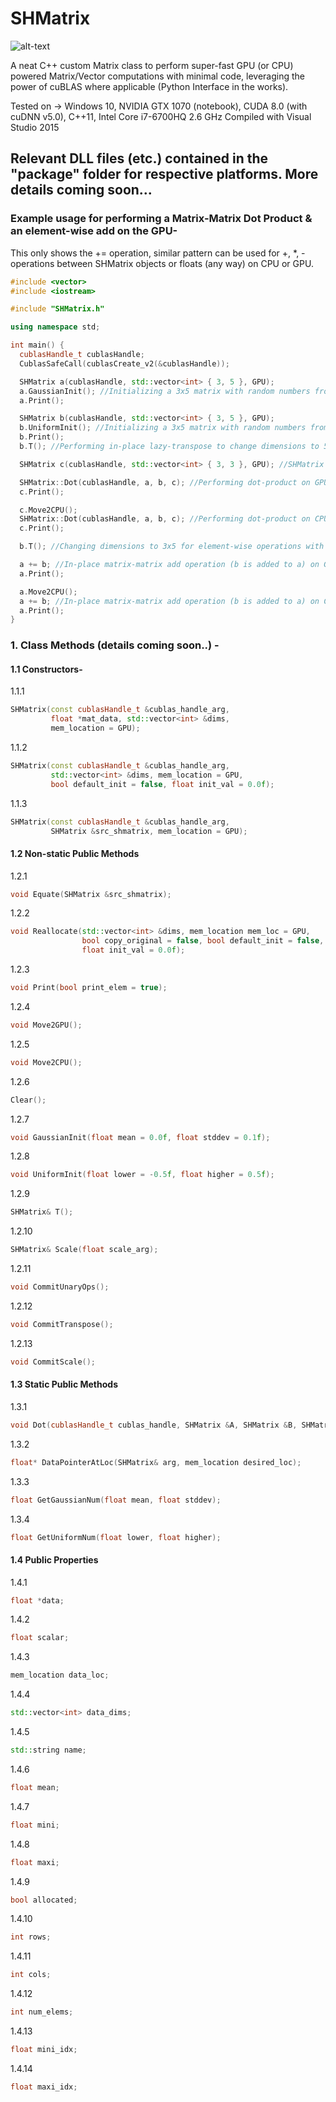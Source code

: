 # SHMatrix

![alt-text](https://fontmeme.com/permalink/170623/a7c127d73d853b8b11305b59b7042df9.png)

A neat C++ custom Matrix class to perform super-fast GPU (or CPU) powered Matrix/Vector computations with minimal code, leveraging the power of cuBLAS where applicable (Python Interface in the works).

Tested on -> Windows 10, NVIDIA GTX 1070 (notebook), CUDA 8.0 (with cuDNN v5.0), C++11, Intel Core i7-6700HQ 2.6 GHz
Compiled with Visual Studio 2015

## Relevant DLL files (etc.) contained in the "package" folder for respective platforms. More details coming soon...

### Example usage for performing a Matrix-Matrix Dot Product & an element-wise add on the GPU- 
This only shows the += operation, similar pattern can be used for +, *, - operations between SHMatrix objects or floats (any way) on CPU or GPU.

```c++
#include <vector>
#include <iostream>

#include "SHMatrix.h"

using namespace std;

int main() {
  cublasHandle_t cublasHandle;
  CublasSafeCall(cublasCreate_v2(&cublasHandle));

  SHMatrix a(cublasHandle, std::vector<int> { 3, 5 }, GPU);
  a.GaussianInit(); //Initializing a 3x5 matrix with random numbers from gaussian distribution.
  a.Print();

  SHMatrix b(cublasHandle, std::vector<int> { 3, 5 }, GPU);
  b.UniformInit(); //Initializing a 3x5 matrix with random numbers from uniform distribution.
  b.Print();
  b.T(); //Performing in-place lazy-transpose to change dimensions to 5x3.

  SHMatrix c(cublasHandle, std::vector<int> { 3, 3 }, GPU); //SHMatrix to store dot-product results.

  SHMatrix::Dot(cublasHandle, a, b, c); //Performing dot-product on GPU.
  c.Print();

  c.Move2CPU();
  SHMatrix::Dot(cublasHandle, a, b, c); //Performing dot-product on CPU.
  c.Print();

  b.T(); //Changing dimensions to 3x5 for element-wise operations with a.

  a += b; //In-place matrix-matrix add operation (b is added to a) on GPU.
  a.Print();

  a.Move2CPU();
  a += b; //In-place matrix-matrix add operation (b is added to a) on CPU.
  a.Print();
}
```

### 1. Class Methods (details coming soon..) -
#### 1.1 __Constructors-__
  1.1.1
  ```c++
  SHMatrix(const cublasHandle_t &cublas_handle_arg,
           float *mat_data, std::vector<int> &dims,
           mem_location = GPU);
  ```
  1.1.2
  ```c++
  SHMatrix(const cublasHandle_t &cublas_handle_arg,
           std::vector<int> &dims, mem_location = GPU,
           bool default_init = false, float init_val = 0.0f);
  ```
  1.1.3
  ```c++
  SHMatrix(const cublasHandle_t &cublas_handle_arg,
           SHMatrix &src_shmatrix, mem_location = GPU);
  ```
  
#### 1.2 __Non-static Public Methods__
  1.2.1
  ```c++
  void Equate(SHMatrix &src_shmatrix);
  ```
  1.2.2
  ```c++
  void Reallocate(std::vector<int> &dims, mem_location mem_loc = GPU,
                  bool copy_original = false, bool default_init = false,
                  float init_val = 0.0f);
  ```
  1.2.3
  ```c++
  void Print(bool print_elem = true);
  ```
  1.2.4
  ```c++
  void Move2GPU();
  ```
  1.2.5
  ```c++
  void Move2CPU();
  ```
  1.2.6
  ```c++
  Clear();
  ```
  1.2.7
  ```c++
  void GaussianInit(float mean = 0.0f, float stddev = 0.1f);
  ```
  1.2.8
  ```c++
  void UniformInit(float lower = -0.5f, float higher = 0.5f);
  ```
  1.2.9
  ```c++
  SHMatrix& T();
  ```
  1.2.10
  ```c++
  SHMatrix& Scale(float scale_arg);
  ```
  1.2.11
  ```c++
  void CommitUnaryOps();
  ```
  1.2.12
  ```c++
  void CommitTranspose();
  ```
  1.2.13
  ```c++
  void CommitScale();
  ```

#### 1.3 __Static Public Methods__
  1.3.1
  ```c++
  void Dot(cublasHandle_t cublas_handle, SHMatrix &A, SHMatrix &B, SHMatrix &C);
  ```
  1.3.2
  ```c++
  float* DataPointerAtLoc(SHMatrix& arg, mem_location desired_loc);
  ```
  1.3.3
  ```c++
  float GetGaussianNum(float mean, float stddev);
  ```
  1.3.4
  ```c++
  float GetUniformNum(float lower, float higher);
  ```
  
#### 1.4 __Public Properties__
  1.4.1
  ```c++
  float *data;
  ```
  1.4.2
  ```c++
  float scalar;
  ```
  1.4.3
  ```c++
  mem_location data_loc;
  ```
  1.4.4
  ```c++
  std::vector<int> data_dims;
  ```
  1.4.5
  ```c++
  std::string name;
  ```
  1.4.6
  ```c++
  float mean;
  ```
  1.4.7
  ```c++
  float mini;
  ```
  1.4.8
  ```c++
  float maxi;
  ```
  1.4.9
  ```c++
  bool allocated;
  ```
  1.4.10
  ```c++
  int rows;
  ```
  1.4.11
  ```c++
  int cols;
  ```
  1.4.12
  ```c++
  int num_elems;
  ```
  1.4.13
  ```c++
  float mini_idx;
  ```
  1.4.14
  ```c++
  float maxi_idx;
  ```
